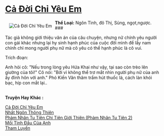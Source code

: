 <a href="https://utruyen.com/truyen/ca-doi-chi-yeu-em/19170/" title="Cả Đời Chỉ Yêu Em"><h1>Cả Đời Chỉ Yêu Em</h1></a><div style="display:table"><img align="right" style="float: left; padding: 10px;" src="https://utruyen.com/images/story/200x260/ca-doi-chi-yeu-em.jpg" alt="Cả Đời Chỉ Yêu Em"><b>Thể Loại:</b> Ngôn Tình, đô Thị, Sủng, ngọt,ngược. ### <p></p>Tác giả không giới thiệu văn án của câu chuyện, nhưng nữ chính yêu người con gái khác nhưng lại hy sinh hạnh phúc của cuộc đời mình để lấy nam chính chỉ mong người phụ nữ mà cô yêu có thể hạnh phúc là cô vui.<p></p>Trích đoạn:<p></p>Anh hỏi cô: "Nếu trong lòng yêu Hứa Khai như vậy, tại sao còn trèo lên giường của tôi!" Cô nói: "Bởi vì không thể trơ mắt nhìn người phụ nữ của anh ấy đính hôn với anh." Phó Kiến Văn thâm trầm hút thuốc lá, cách làn khói bạc, híp con mắt lại..</div><p><br><b>Truyện Hay Khác :</b></p><a href="https://utruyen.com/truyen/ca-doi-chi-yeu-em/19170/" alt="Cả Đời Chỉ Yêu Em">Cả Đời Chỉ Yêu Em</a><br/><a href="https://utruyen.com/truyen/nhat-ngon-thong-thien/17577/" alt="Nhất Ngôn Thông Thiên">Nhất Ngôn Thông Thiên</a><br/><a href="https://github.com/quanluxury/ngontinh_top100/tree/master/17517" alt="Phàm Nhân Tu Tiên Chi Tiên Giới Thiên (Phàm Nhân Tu Tiên 2)">Phàm Nhân Tu Tiên Chi Tiên Giới Thiên (Phàm Nhân Tu Tiên 2)</a><br/><a href="https://github.com/quanluxury/ngontinh_top100/tree/master/19374" alt="Mối Tình Đầu Của Anh">Mối Tình Đầu Của Anh</a><br/><a href="https://images.google.td/url?q=https%3A%2F%2Futruyen.com%2Ftruyen%2Ftham-luyen%2F19300%2F" alt="Tham Luyến">Tham Luyến</a><br/>